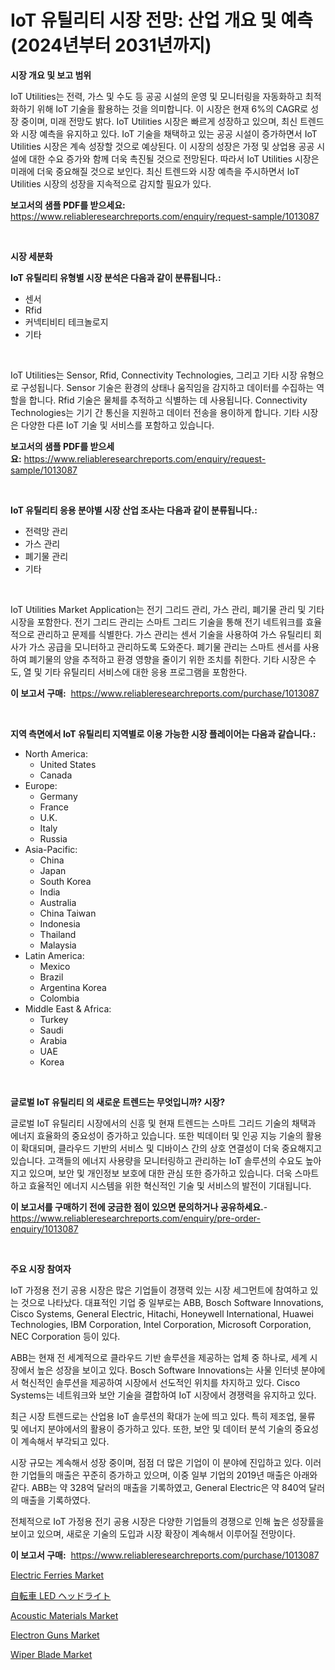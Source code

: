 <p><h1>IoT 유틸리티 시장 전망: 산업 개요 및 예측 (2024년부터 2031년까지)</h1></p><p><strong>시장 개요 및 보고 범위</strong></p>
<p><p>IoT Utilities는 전력, 가스 및 수도 등 공공 시설의 운영 및 모니터링을 자동화하고 최적화하기 위해 IoT 기술을 활용하는 것을 의미합니다. 이 시장은 현재 6%의 CAGR로 성장 중이며, 미래 전망도 밝다. IoT Utilities 시장은 빠르게 성장하고 있으며, 최신 트렌드와 시장 예측을 유지하고 있다. IoT 기술을 채택하고 있는 공공 시설이 증가하면서 IoT Utilities 시장은 계속 성장할 것으로 예상된다. 이 시장의 성장은 가정 및 상업용 공공 시설에 대한 수요 증가와 함께 더욱 촉진될 것으로 전망된다. 따라서 IoT Utilities 시장은 미래에 더욱 중요해질 것으로 보인다. 최신 트렌드와 시장 예측을 주시하면서 IoT Utilities 시장의 성장을 지속적으로 감지할 필요가 있다.</p></p>
<p><strong>보고서의 샘플 PDF를 받으세요:</strong> <a href="https://www.reliableresearchreports.com/enquiry/request-sample/1013087">https://www.reliableresearchreports.com/enquiry/request-sample/1013087</a></p>
<p>&nbsp;</p>
<p><strong>시장 세분화</strong></p>
<p><strong>IoT 유틸리티 유형별 시장 분석은 다음과 같이 분류됩니다.:</strong></p>
<p><ul><li>센서</li><li>Rfid</li><li>커넥티비티 테크놀로지</li><li>기타</li></ul></p>
<p>&nbsp;</p>
<p><p>IoT Utilities는 Sensor, Rfid, Connectivity Technologies, 그리고 기타 시장 유형으로 구성됩니다. Sensor 기술은 환경의 상태나 움직임을 감지하고 데이터를 수집하는 역할을 합니다. Rfid 기술은 물체를 추적하고 식별하는 데 사용됩니다. Connectivity Technologies는 기기 간 통신을 지원하고 데이터 전송을 용이하게 합니다. 기타 시장은 다양한 다른 IoT 기술 및 서비스를 포함하고 있습니다.</p></p>
<p><strong>보고서의 샘플 PDF를 받으세요:</strong>&nbsp;<a href="https://www.reliableresearchreports.com/enquiry/request-sample/1013087">https://www.reliableresearchreports.com/enquiry/request-sample/1013087</a></p>
<p>&nbsp;</p>
<p><strong> IoT 유틸리티 응용 분야별 시장 산업 조사는 다음과 같이 분류됩니다.:</strong></p>
<p><ul><li>전력망 관리</li><li>가스 관리</li><li>폐기물 관리</li><li>기타</li></ul></p>
<p>&nbsp;</p>
<p><p>IoT Utilities Market Application는 전기 그리드 관리, 가스 관리, 폐기물 관리 및 기타 시장을 포함한다. 전기 그리드 관리는 스마트 그리드 기술을 통해 전기 네트워크를 효율적으로 관리하고 문제를 식별한다. 가스 관리는 센서 기술을 사용하여 가스 유틸리티 회사가 가스 공급을 모니터하고 관리하도록 도와준다. 폐기물 관리는 스마트 센서를 사용하여 폐기물의 양을 추적하고 환경 영향을 줄이기 위한 조치를 취한다. 기타 시장은 수도, 열 및 기타 유틸리티 서비스에 대한 응용 프로그램을 포함한다.</p></p>
<p><strong>이 보고서 구매:</strong>&nbsp; <a href="https://www.reliableresearchreports.com/purchase/1013087">https://www.reliableresearchreports.com/purchase/1013087</a></p>
<p>&nbsp;</p>
<p><strong>지역 측면에서 IoT 유틸리티 지역별로 이용 가능한 시장 플레이어는 다음과 같습니다.:</strong></p>
<p><ul>
    <li>
        North America:
        <ul>
            <li>United States</li>
            <li>Canada</li>
        </ul>
    </li>
    <li>
        Europe:
        <ul>
            <li>Germany</li>
            <li>France</li>
            <li>U.K.</li>
            <li>Italy</li>
            <li>Russia</li>
        </ul>
    </li>
    <li>
        Asia-Pacific:
        <ul>
            <li>China</li>
            <li>Japan</li>
            <li>South Korea</li>
            <li>India</li>
            <li>Australia</li>
            <li>China Taiwan</li>
            <li>Indonesia</li>
            <li>Thailand</li>
            <li>Malaysia</li>
        </ul>
    </li>
    <li>
        Latin America:
        <ul>
            <li>Mexico</li>
            <li>Brazil</li>
            <li>Argentina Korea</li>
            <li>Colombia</li>
        </ul>
    </li>
    <li>
        Middle East & Africa:
        <ul>
            <li>Turkey</li>
            <li>Saudi</li>
            <li>Arabia</li>
            <li>UAE</li>
            <li>Korea</li>
        </ul>
    </li>
    </ul></p>
<p>&nbsp;</p>
<p><strong>글로벌 IoT 유틸리티 의 새로운 트렌드는 무엇입니까? 시장?</strong></p>
<p><p>글로벌 IoT 유틸리티 시장에서의 신흥 및 현재 트렌드는 스마트 그리드 기술의 채택과 에너지 효율화의 중요성이 증가하고 있습니다. 또한 빅데이터 및 인공 지능 기술의 활용이 확대되며, 클라우드 기반의 서비스 및 디바이스 간의 상호 연결성이 더욱 중요해지고 있습니다. 고객들의 에너지 사용량을 모니터링하고 관리하는 IoT 솔루션의 수요도 높아지고 있으며, 보안 및 개인정보 보호에 대한 관심 또한 증가하고 있습니다. 더욱 스마트하고 효율적인 에너지 시스템을 위한 혁신적인 기술 및 서비스의 발전이 기대됩니다.</p></p>
<p><strong>이 보고서를 구매하기 전에 궁금한 점이 있으면 문의하거나 공유하세요.</strong>- <a href="https://www.reliableresearchreports.com/enquiry/pre-order-enquiry/1013087">https://www.reliableresearchreports.com/enquiry/pre-order-enquiry/1013087</a></p>
<p>&nbsp;</p>
<p><strong>주요 시장 참여자</strong></p>
<p><p>IoT 가정용 전기 공용 시장은 많은 기업들이 경쟁력 있는 시장 세그먼트에 참여하고 있는 것으로 나타났다. 대표적인 기업 중 일부로는 ABB, Bosch Software Innovations, Cisco Systems, General Electric, Hitachi, Honeywell International, Huawei Technologies, IBM Corporation, Intel Corporation, Microsoft Corporation, NEC Corporation 등이 있다.</p><p>ABB는 현재 전 세계적으로 클라우드 기반 솔루션을 제공하는 업체 중 하나로, 세계 시장에서 높은 성장을 보이고 있다. Bosch Software Innovations는 사물 인터넷 분야에서 혁신적인 솔루션을 제공하여 시장에서 선도적인 위치를 차지하고 있다. Cisco Systems는 네트워크와 보안 기술을 결합하여 IoT 시장에서 경쟁력을 유지하고 있다.</p><p>최근 시장 트렌드로는 산업용 IoT 솔루션의 확대가 눈에 띄고 있다. 특히 제조업, 물류 및 에너지 분야에서의 활용이 증가하고 있다. 또한, 보안 및 데이터 분석 기술의 중요성이 계속해서 부각되고 있다.</p><p>시장 규모는 계속해서 성장 중이며, 점점 더 많은 기업이 이 분야에 진입하고 있다. 이러한 기업들의 매출은 꾸준히 증가하고 있으며, 이중 일부 기업의 2019년 매출은 아래와 같다. ABB는 약 328억 달러의 매출을 기록하였고, General Electric은 약 840억 달러의 매출을 기록하였다.</p><p>전체적으로 IoT 가정용 전기 공용 시장은 다양한 기업들의 경쟁으로 인해 높은 성장률을 보이고 있으며, 새로운 기술의 도입과 시장 확장이 계속해서 이루어질 전망이다.</p></p>
<p><strong>이 보고서 구매:</strong>&nbsp;&nbsp;<a href="https://www.reliableresearchreports.com/purchase/1013087">https://www.reliableresearchreports.com/purchase/1013087</a></p>
<p><p><a href="https://issuu.com/reportprime-2/docs/electric-ferries-market-size-2030.pptx">Electric Ferries Market</a></p><p><a href="https://github.com/efcvopdgkdx128/Market-Research-Report-List-1/blob/main/599353512270.md">自転車 LED ヘッドライト</a></p><p><a href="https://lydian-appliance-61d.notion.site/Acoustic-Materials-Market-Research-Report-Forecasted-for-Period-from-2024-2031-by-Market-Type-Ma-22e6313b45ff495b8909fe59c857c9aa">Acoustic Materials Market</a></p><p><a href="https://view.publitas.com/reportprime-1/electron-guns-market-size-growth-and-forecast-from-2024-2031/">Electron Guns Market</a></p><p><a href="https://issuu.com/reportprime-2/docs/wiper-blade-market-size-2030.pptx">Wiper Blade Market</a></p></p>
